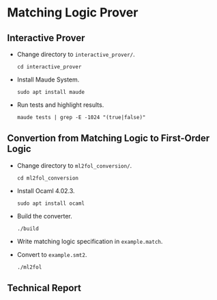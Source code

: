 # Matching Logic Prover

## Interactive Prover
* Change directory to `interactive_prover/`.

  `cd interactive_prover`
  
* Install Maude System. 
 
  `sudo apt install maude`
 
* Run tests and highlight results.

  `maude tests | grep -E -1024 "(true|false)"`

## Convertion from Matching Logic to First-Order Logic
* Change directory to `ml2fol_conversion/`.

  `cd ml2fol_conversion`
  
* Install Ocaml 4.02.3.

  `sudo apt install ocaml`
  
* Build the converter.

  `./build`
  
* Write matching logic specification in `example.match`.

* Convert to `example.smt2`.

  `./ml2fol`

## Technical Report
